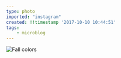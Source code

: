 ```yaml
---
type: photo
imported: "instagram"
created: !!timestamp '2017-10-10 10:44:51'
tags:
    - microblog
---
```

![Fall colors](/media/images/photos/2017/10/5049e32c8aec035bef73b0626783c381.jpg)

